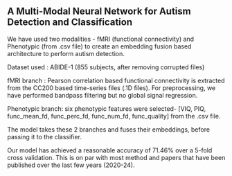 ## A Multi-Modal Neural Network for Autism Detection and Classification

We have used two modalities - fMRI (functional connectivity) and Phenotypic (from .csv file) to create an embedding fusion based architecture to perform autism detection.

Dataset used : ABIDE-1 (855 subjects, after removing corrupted files)

fMRI branch : Pearson correlation based functional connectivity is extracted from the CC200 based time-series files (.1D files). For preprocessing, we have performed bandpass filtering but no global signal regression. 

Phenotypic branch: six phenotypic features were selected- [VIQ, PIQ, func_mean_fd, func_perc_fd, func_num_fd, func_quality] from the .csv file. 

The model takes these 2 branches and fuses their embeddings, before passing it to the classifier.

Our model has achieved a reasonable accuracy of 71.46% over a 5-fold cross validation. This is on par with most method and papers that have been published over the last few years (2020-24).

